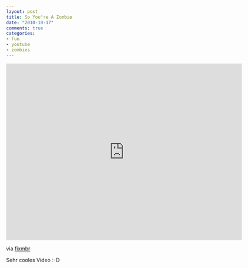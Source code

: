 ```yaml
--- 
layout: post
title: So You're A Zombie
date: "2010-10-17"
comments: true
categories: 
- fun
- youtube
- zombies
---
```

<iframe width="640" height="480" src="http://www.youtube-nocookie.com/embed/sKIAV4ZORz4" frameborder="0"> </iframe>
<p>via <a href="http://www.fixmbr.de/so-youre-a-zombie/">fixmbr</a></p>
<p>Sehr cooles Video :-D</p>
